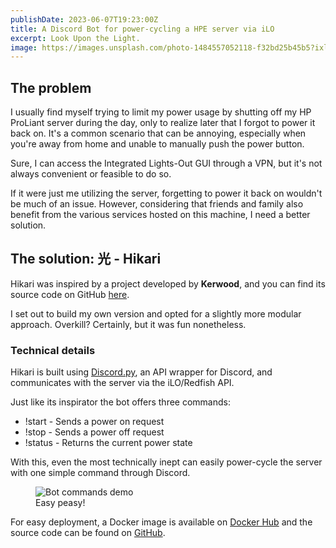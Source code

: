 ```yaml
---
publishDate: 2023-06-07T19:23:00Z
title: A Discord Bot for power-cycling a HPE server via iLO
excerpt: Look Upon the Light.
image: https://images.unsplash.com/photo-1484557052118-f32bd25b45b5?ixlib=rb-4.0.3&ixid=M3wxMjA3fDB8MHxwaG90by1wYWdlfHx8fGVufDB8fHx8fA%3D%3D&auto=format&fit=crop&w=1469&q=80
---
```


## The problem
I usually find myself trying to limit my power usage by shutting off my HP ProLiant server during the day, only to realize later that I forgot to power it back on. It's a common scenario that can be annoying, especially when you're away from home and unable to manually push the power button.

Sure, I can access the Integrated Lights-Out GUI through a VPN, but it's not always convenient or feasible to do so.

If it were just me utilizing the server, forgetting to power it back on wouldn't be much of an issue. However, considering that friends and family also benefit from the various services hosted on this machine, I need a better solution.

## The solution: 光 - Hikari

Hikari was inspired by a project developed by **Kerwood**, and you can find its source code on GitHub [here](https://github.com/Kerwood/discord-ilo-bot).

I set out to build my own version and opted for a slightly more modular approach. Overkill? Certainly, but it was fun nonetheless.

### Technical details
Hikari is built using [Discord.py](https://discordpy.readthedocs.io/en/stable/), an API wrapper for Discord, and communicates with the server via the iLO/Redfish API.

Just like its inspirator the bot offers three commands:
 - !start - Sends a power on request
 - !stop - Sends a power off request
 - !status - Returns the current power state

With this, even the most technically inept can easily power-cycle the server with one simple command through Discord.

<figure>
  <img src="bot.png" alt="Bot commands demo"/>
  <figcaption>Easy peasy!</figcaption>
</figure>


For easy deployment, a Docker image is available on [Docker Hub](https://hub.docker.com/r/j3br/hikari) and the source code can be found on [GitHub](https://github.com/j3br/hikari).